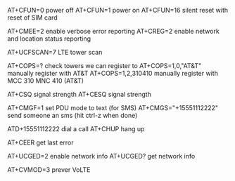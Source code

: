 AT+CFUN=0                   power off
AT+CFUN=1                   power on
AT+CFUN=16                  silent reset with reset of SIM card

AT+CMEE=2                   enable verbose error reporting
AT+CREG=2                   enable network and location status reporting

AT+UCFSCAN=7                LTE tower scan

AT+COPS=?                   check towers we can register to
AT+COPS=1,0,"AT&T"          manually register with AT&T
AT+COPS=1,2,310410          manually register with MCC 310 MNC 410 (AT&T)

AT+CSQ                      signal strength
AT+CESQ                     signal strength

AT+CMGF=1                   set PDU mode to text (for SMS)
AT+CMGS="+15551112222"      send someone an sms (hit ctrl-z when done)

ATD+15551112222             dial a call
AT+CHUP                     hang up

AT+CEER                     get last error

AT+UCGED=2                  enable network info
AT+UCGED?                   get network info

AT+CVMOD=3                  prever VoLTE

